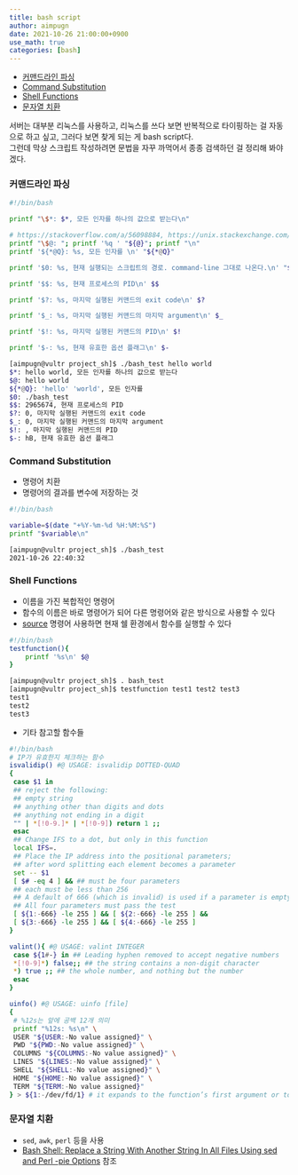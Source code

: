 ```yaml
---
title: bash script
author: aimpugn
date: 2021-10-26 21:00:00+0900
use_math: true
categories: [bash]
---
```


- [커맨드라인 파싱](#커맨드라인-파싱)
- [Command Substitution](#command-substitution)
- [Shell Functions](#shell-functions)
- [문자열 치환](#문자열-치환)

서버는 대부분 리눅스를 사용하고, 리눅스를 쓰다 보면 반복적으로 타이핑하는 걸 자동으로 하고 싶고, 그러다 보면 찾게 되는 게 bash script다.  
그런데 막상 스크립트 작성하려면 문법을 자꾸 까먹어서 종종 검색하던 걸 정리해 봐야겠다.  

### 커맨드라인 파싱

```bash
#!/bin/bash

printf "\$*: $*, 모든 인자를 하나의 값으로 받는다\n"

# https://stackoverflow.com/a/56098884, https://unix.stackexchange.com/a/433595
printf "\$@: "; printf '%q ' "${@}"; printf "\n"
printf '${*@Q}: %s, 모든 인자를 \n' "${*@Q}"

printf '$0: %s, 현재 실행되는 스크립트의 경로. command-line 그대로 나온다.\n' "$0"

printf '$$: %s, 현재 프로세스의 PID\n' $$

printf '$?: %s, 마지막 실행된 커맨드의 exit code\n' $?

printf '$_: %s, 마지막 실행된 커맨드의 마지막 argument\n' $_

printf '$!: %s, 마지막 실행된 커맨드의 PID\n' $!

printf '$-: %s, 현재 유효한 옵션 플래그\n' $-
```

```bash
[aimpugn@vultr project_sh]$ ./bash_test hello world
$*: hello world, 모든 인자를 하나의 값으로 받는다
$@: hello world 
${*@Q}: 'hello' 'world', 모든 인자를 
$0: ./bash_test
$$: 2965674, 현재 프로세스의 PID
$?: 0, 마지막 실행된 커맨드의 exit code
$_: 0, 마지막 실행된 커맨드의 마지막 argument
$!: , 마지막 실행된 커맨드의 PID
$-: hB, 현재 유효한 옵션 플래그
```

### Command Substitution

- 명령어 치환
- 명령어의 결과를 변수에 저장하는 것

```bash
#!/bin/bash

variable=$(date "+%Y-%m-%d %H:%M:%S")
printf "$variable\n"
```

```bash
[aimpugn@vultr project_sh]$ ./bash_test 
2021-10-26 22:40:32
```

### Shell Functions

- 이름을 가진 복합적인 명령어
- 함수의 이름은 바로 명령어가 되어 다른 명령어와 같은 방식으로 사용할 수 있다
- [source](https://linuxize.com/post/bash-source-command/) 명령어 사용하면 현재 쉘 환경에서 함수를 실행할 수 있다

```bash
#!/bin/bash
testfunction(){
    printf '%s\n' $@
}
```

```bash
[aimpugn@vultr project_sh]$ . bash_test 
[aimpugn@vultr project_sh]$ testfunction test1 test2 test3
test1
test2
test3
```

- 기타 참고할 함수들

```bash
#!/bin/bash
# IP가 유효한지 체크하는 함수
isvalidip() #@ USAGE: isvalidip DOTTED-QUAD
{
 case $1 in
 ## reject the following:
 ## empty string
 ## anything other than digits and dots
 ## anything not ending in a digit
 "" | *[!0-9.]* | *[!0-9]) return 1 ;;
 esac
 ## Change IFS to a dot, but only in this function
 local IFS=.
 ## Place the IP address into the positional parameters;
 ## after word splitting each element becomes a parameter
 set -- $1
 [ $# -eq 4 ] && ## must be four parameters
 ## each must be less than 256
 ## A default of 666 (which is invalid) is used if a parameter is empty
 ## All four parameters must pass the test
 [ ${1:-666} -le 255 ] && [ ${2:-666} -le 255 ] &&
 [ ${3:-666} -le 255 ] && [ ${4:-666} -le 255 ]
}

valint(){ #@ USAGE: valint INTEGER
 case ${1#-} in ## Leading hyphen removed to accept negative numbers
 *[!0-9]*) false;; ## the string contains a non-digit character
 *) true ;; ## the whole number, and nothing but the number
 esac
}

uinfo() #@ USAGE: uinfo [file]
{
 # %12s는 앞에 공백 12개 의미
 printf "%12s: %s\n" \
 USER "${USER:-No value assigned}" \
 PWD "${PWD:-No value assigned}" \
 COLUMNS "${COLUMNS:-No value assigned}" \
 LINES "${LINES:-No value assigned}" \
 SHELL "${SHELL:-No value assigned}" \
 HOME "${HOME:-No value assigned}" \
 TERM "${TERM:-No value assigned}"
} > ${1:-/dev/fd/1} # it expands to the function’s first argument or to /dev/fd/1 (standard output) if no argument is given: 
```

### 문자열 치환

- `sed`, `awk`, `perl` 등을 사용
- [Bash Shell: Replace a String With Another String In All Files Using sed and Perl -pie Options](https://www.cyberciti.biz/faq/unix-linux-replace-string-words-in-many-files/) 참조
